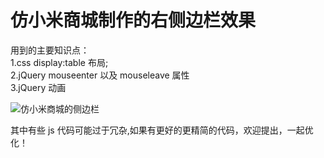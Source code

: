 # 仿小米商城制作的右侧边栏效果
用到的主要知识点：<br>
 1.css display:table 布局;<br>
 2.jQuery mouseenter 以及 mouseleave 属性<br>
 3.jQuery 动画<br>
 
![仿小米商城的侧边栏](http://p81yl6eww.bkt.clouddn.com/18-5-20/99525935.jpg)

其中有些 js 代码可能过于冗杂,如果有更好的更精简的代码，欢迎提出，一起优化！
